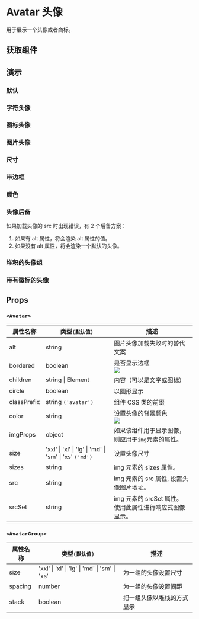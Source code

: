 # Avatar 头像

用于展示一个头像或者商标。

## 获取组件

<!--{include:<import-guide>}-->

## 演示

### 默认

<!--{include:`basic.md`}-->

### 字符头像

<!--{include:`text.md`}-->

### 图标头像

<!--{include:`icon.md`}-->

### 图片头像

<!--{include:`image.md`}-->

### 尺寸

<!--{include:`size.md`}-->

### 带边框

<!--{include:`bordered.md`}-->

### 颜色

<!--{include:`color.md`}-->

### 头像后备

如果加载头像的 src 时出现错误，有 2 个后备方案：

1. 如果有 alt 属性，将会渲染 alt 属性的值。
2. 如果没有 alt 属性，将会渲染一个默认的头像。

<!--{include:`fallback.md`}-->

### 堆积的头像组

<!--{include:`stack.md`}-->

### 带有徽标的头像

<!--{include:`badge.md`}-->

## Props

### `<Avatar>`

| 属性名称    | 类型`(默认值)`                                         | 描述                                                                       |
| ----------- | ------------------------------------------------------ | -------------------------------------------------------------------------- |
| alt         | string                                                 | 图片头像加载失败时的替代文案                                               |
| bordered    | boolean                                                | 是否显示边框 <br/>![](https://img.shields.io/badge/min-v5.58.0-blue)       |
| children    | string \| Element<typeof Icon>                         | 内容（可以是文字或图标）                                                   |
| circle      | boolean                                                | 以圆形显示                                                                 |
| classPrefix | string `('avatar')`                                    | 组件 CSS 类的前缀                                                          |
| color       | string                                                 | 设置头像的背景颜色 <br/>![](https://img.shields.io/badge/min-v5.58.0-blue) |
| imgProps    | object                                                 | 如果该组件用于显示图像，则应用于`img`元素的属性。                          |
| size        | 'xxl' \| 'xl' \| 'lg' \| 'md' \| 'sm' \| 'xs' `('md')` | 设置头像尺寸                                                               |
| sizes       | string                                                 | img 元素的 sizes 属性。                                                    |
| src         | string                                                 | img 元素的 src 属性, 设置头像图片地址。                                    |
| srcSet      | string                                                 | img 元素的 srcSet 属性。 使用此属性进行响应式图像显示。                    |

### `<AvatarGroup>`

| 属性名称 | 类型`(默认值)`                                | 描述                       |
| -------- | --------------------------------------------- | -------------------------- |
| size     | 'xxl' \| 'xl' \| 'lg' \| 'md' \| 'sm' \| 'xs' | 为一组的头像设置尺寸       |
| spacing  | number                                        | 为一组的头像设置间距       |
| stack    | boolean                                       | 把一组头像以堆栈的方式显示 |
